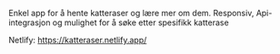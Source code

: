 Enkel app for å hente katteraser og lære mer om dem.
Responsiv, Api-integrasjon og mulighet for å søke etter spesifikk katterase


Netlify: https://katteraser.netlify.app/
